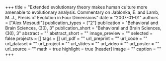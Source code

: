 +++
title = "Extended evolutionary theory makes human culture more amenable to evolutionary analysis. Commentary on Jablonka, E. and Lamb, M. J., Precis of Evolution in Four Dimensions"
date = "2007-01-01"
authors = ["Alex Mesoudi"]
publication_types = ["2"]
publication = "Behavioral and Brain Sciences, (30), 3"
publication_short = "Behavioral and Brain Sciences, (30), 3"
abstract = ""
abstract_short = ""
image_preview = ""
selected = false
projects = []
tags = []
url_pdf = ""
url_preprint = ""
url_code = ""
url_dataset = ""
url_project = ""
url_slides = ""
url_video = ""
url_poster = ""
url_source = ""
math = true
highlight = true
[header]
image = ""
caption = ""
+++
